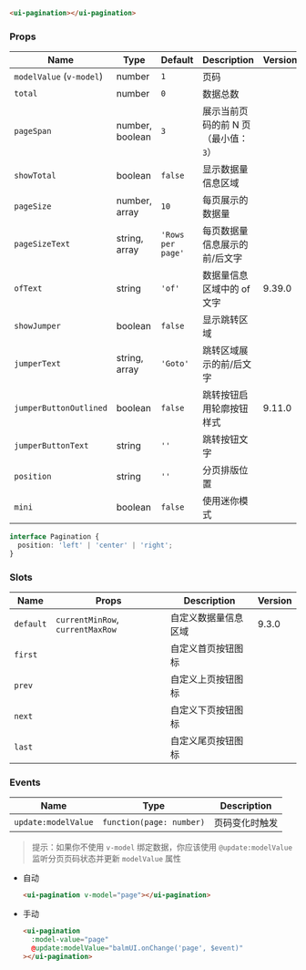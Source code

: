 ```html
<ui-pagination></ui-pagination>
```

### Props

| Name                     | Type            | Default           | Description                          | Version |
| ------------------------ | --------------- | ----------------- | ------------------------------------ | ------- |
| `modelValue` (`v-model`) | number          | `1`               | 页码                                 |         |
| `total`                  | number          | `0`               | 数据总数                             |         |
| `pageSpan`               | number, boolean | `3`               | 展示当前页码的前 N 页（最小值：`3`） |         |
| `showTotal`              | boolean         | `false`           | 显示数据量信息区域                   |         |
| `pageSize`               | number, array   | `10`              | 每页展示的数据量                     |         |
| `pageSizeText`           | string, array   | `'Rows per page'` | 每页数据量信息展示的前/后文字        |         |
| `ofText`                 | string          | `'of'`            | 数据量信息区域中的 of 文字           | 9.39.0  |
| `showJumper`             | boolean         | `false`           | 显示跳转区域                         |         |
| `jumperText`             | string, array   | `'Goto'`          | 跳转区域展示的前/后文字              |         |
| `jumperButtonOutlined`   | boolean         | `false`           | 跳转按钮启用轮廓按钮样式             | 9.11.0  |
| `jumperButtonText`       | string          | `''`              | 跳转按钮文字                         |         |
| `position`               | string          | `''`              | 分页排版位置                         |         |
| `mini`                   | boolean         | `false`           | 使用迷你模式                         |         |

```ts
interface Pagination {
  position: 'left' | 'center' | 'right';
}
```

### Slots

| Name      | Props                            | Description          | Version |
| --------- | -------------------------------- | -------------------- | ------- |
| `default` | `currentMinRow`, `currentMaxRow` | 自定义数据量信息区域 | 9.3.0   |
| `first`   |                                  | 自定义首页按钮图标   |         |
| `prev`    |                                  | 自定义上页按钮图标   |         |
| `next`    |                                  | 自定义下页按钮图标   |         |
| `last`    |                                  | 自定义尾页按钮图标   |         |

### Events

| Name                | Type                     | Description    |
| ------------------- | ------------------------ | -------------- |
| `update:modelValue` | `function(page: number)` | 页码变化时触发 |

> 提示：如果你不使用 `v-model` 绑定数据，你应该使用 `@update:modelValue` 监听分页页码状态并更新 `modelValue` 属性

- 自动

  ```html
  <ui-pagination v-model="page"></ui-pagination>
  ```

- 手动

  ```html
  <ui-pagination
    :model-value="page"
    @update:modelValue="balmUI.onChange('page', $event)"
  ></ui-pagination>
  ```
